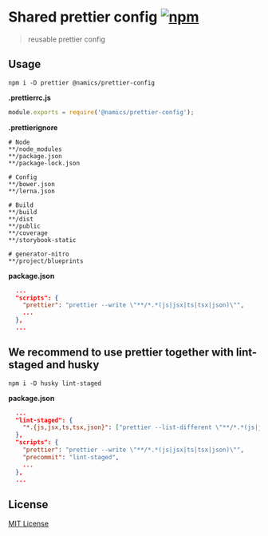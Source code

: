 # Shared prettier config [![npm](https://img.shields.io/npm/v/@namics/prettier-config.svg)](https://www.npmjs.com/package/@namics/prettier-config)

> reusable prettier config

## Usage

`npm i -D prettier @namics/prettier-config`

**.prettierrc.js**

```js
module.exports = require('@namics/prettier-config');
```

**.prettierignore**

```
# Node
**/node_modules
**/package.json
**/package-lock.json

# Config
**/bower.json
**/lerna.json

# Build
**/build
**/dist
**/public
**/coverage
**/storybook-static

# generator-nitro
**/project/blueprints
```

**package.json**

```json
  ...
  "scripts": {
    "prettier": "prettier --write \"**/*.*(js|jsx|ts|tsx|json)\"",
    ...
  },
  ...
```

## We recommend to use prettier together with lint-staged and husky

`npm i -D husky lint-staged`

**package.json**

```json
  ...
  "lint-staged": {
    "*.{js,jsx,ts,tsx,json}": ["prettier --list-different \"**/*.*(js|jsx|ts|tsx|json)\""]
  },
  "scripts": {
    "prettier": "prettier --write \"**/*.*(js|jsx|ts|tsx|json)\"",
    "precommit": "lint-staged",
    ...
  },
  ...
```

## License
[MIT License](./LICENSE)
